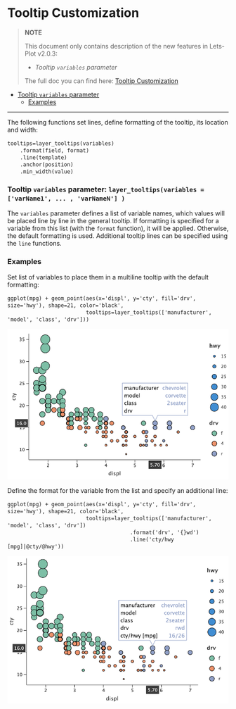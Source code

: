 # Tooltip Customization

> **NOTE**
>
> This document only contains description of the new features in Lets-Plot v2.0.3:
> - *Tooltip `variables` parameter*
> 
> The full doc you can find here: [Tooltip Customization](https://lets-plot.org/pages/features/tooltips.html?highlight=tooltip)
>

- [Tooltip `variables` parameter](#variables)
  - [Examples](#example-variables)    
    
------


The following functions set lines, define formatting of the tooltip, its location and width:
```
tooltips=layer_tooltips(variables)
    .format(field, format)
    .line(template)
    .anchor(position)
    .min_width(value)
```

<a id="variables"></a>
### Tooltip `variables` parameter: `layer_tooltips(variables = ['varName1', ... , 'varNameN'] )`
The `variables` parameter defines a list of variable names, which values will be placed line by line in the general tooltip.
If formatting is specified for a variable from this list (with the `format` function), it will be applied.
Otherwise, the default formatting is used. 
Additional tooltip lines can be specified using the `line` functions.


<a id="example-variables"></a>
### Examples

Set list of variables to place them in a multiline tooltip with the default formatting:

```
ggplot(mpg) + geom_point(aes(x='displ', y='cty', fill='drv', size='hwy'), shape=21, color='black',
                         tooltips=layer_tooltips(['manufacturer', 'model', 'class', 'drv']))
```
![](examples/images/tooltips_8.png)


Define the format for the variable from the list and specify an additional line:
```
ggplot(mpg) + geom_point(aes(x='displ', y='cty', fill='drv', size='hwy'), shape=21, color='black',
                         tooltips=layer_tooltips(['manufacturer', 'model', 'class', 'drv'])
                                       .format('drv', '{}wd')
                                       .line('cty/hwy [mpg]|@cty/@hwy'))
```

![](examples/images/tooltips_9.png)
